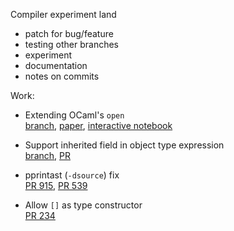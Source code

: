 Compiler experiment land

* patch for bug/feature
* testing other branches
* experiment
* documentation
* notes on commits

Work:

* Extending OCaml's `open`  
  [branch](https://github.com/objmagic/ocaml/tree/open-struct),
  [paper](https://www.cl.cam.ac.uk/~jdy22/papers/extending-ocamls-open.pdf),
  [interactive notebook](http://ocamllabs.io/iocamljs/open-struct.html)

* Support inherited field in object type expression  
  [branch](https://github.com/objmagic/ocaml/tree/object-inherit),
  [PR](https://github.com/ocaml/ocaml/pull/1118)

* pprintast (`-dsource`) fix  
  [PR 915](https://github.com/ocaml/ocaml/pull/915),
  [PR 539](https://github.com/ocaml/ocaml/pull/539)

* Allow `[]` as type constructor  
  [PR 234](https://github.com/ocaml/ocaml/pull/234)
